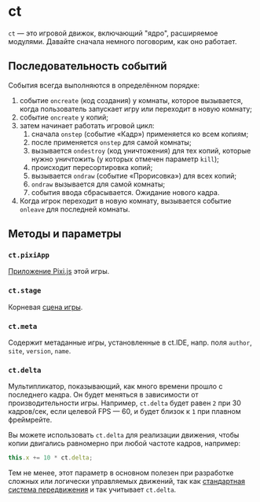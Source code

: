 # ct

`ct` — это игровой движок, включающий "ядро", расширяемое модулями. Давайте сначала немного поговорим, как оно работает.

## Последовательность событий

События всегда выполняются в определённом порядке:

1. событие `oncreate` (код создания) у комнаты, которое вызывается, когда пользователь запускает игру или переходит в новую комнату;
1. событие `oncreate` у копий;
1. затем начинает работать игровой цикл:
    1. сначала `onstep` (событие «Кадр») применяется ко всем копиям;
    1. после применяется `onstep` для самой комнаты;
    1. вызывается `ondestroy` (код уничтожения) для тех копий, которые нужно уничтожить (у которых отмечен параметр `kill`);
    1. происходит пересортировка копий;
    1. вызывается `ondraw` (событие «Прорисовка») для всех копий;
    1. `ondraw` вызывается для самой комнаты;
    1. события ввода сбрасывается. Ожидание нового кадра.
1. Когда игрок переходит в новую комнату, вызывается событие `onleave` для последней комнаты.

## Методы и параметры

### `ct.pixiApp`

[Приложение Pixi.js](https://pixijs.download/release/docs/PIXI.Application.html) этой игры.

### `ct.stage`

Корневая [сцена игры](https://pixijs.download/release/docs/PIXI.Application.html#stage).

### `ct.meta`

Содержит метаданные игры, установленные в ct.IDE, напр. поля `author`, `site`, `version`, `name`.

### `ct.delta`

Мультипликатор, показывающий, как много времени прошло с последнего кадра. Он будет меняться в зависимости от производительности игры. Например, `ct.delta` будет равен `2` при 30 кадров/сек, если целевой FPS — 60, и будет близок к `1` при плавном фреймрейте.

Вы можете использовать `ct.delta` для реализации движения, чтобы копии двигались равномерно при любой частоте кадров, например:

```js
this.x += 10 * ct.delta;
```

Тем не менее, этот параметр в основном полезен при разработке сложных или логически управляемых движений, так как [стандартная система передвижения](/ct.types.html#moving-copies-around) и так учитывает `ct.delta`.